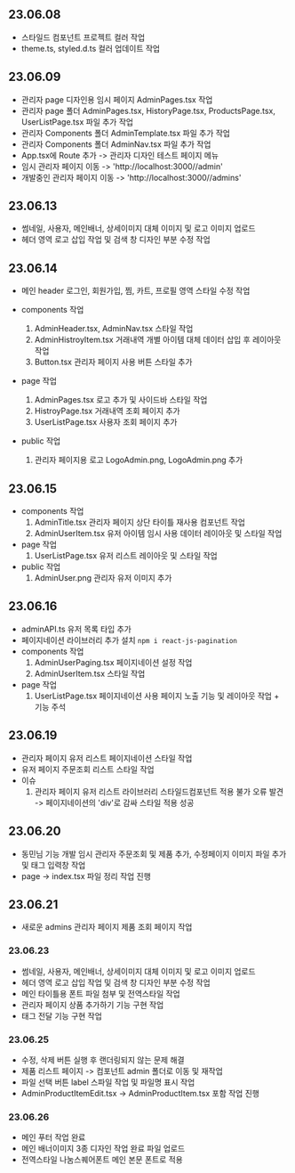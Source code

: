 ## 23.06.08
- 스타일드 컴포넌트 프로젝트 컬러 작업
- theme.ts, styled.d.ts 컬러 업데이트 작업

## 23.06.09
- 관리자 page 디자인용 임시 페이지 AdminPages.tsx 작업
- 관리자 page 폴더 AdminPages.tsx, HistoryPage.tsx, ProductsPage.tsx, UserListPage.tsx 파일 추가 작업
- 관리자 Components 폴더 AdminTemplate.tsx 파일 추가 작업
- 관리자 Components 폴더 AdminNav.tsx 파일 추가 작업
- App.tsx에 Route 추가 -> 관리자 디자인 테스트 페이지 메뉴
- 임시 관리자 페이지 이동 -> 'http://localhost:3000//admin'
- 개발중인 관리자 페이지 이동 -> 'http://localhost:3000//admins'

## 23.06.13
- 썸네일, 사용자, 메인배너, 상세이미지 대체 이미지 및 로고 이미지 업로드
- 헤더 영역 로고 삽입 작업 및 검색 창 디자인 부분 수정 작업

## 23.06.14
- 메인 header 로그인, 회원가입, 찜, 카트, 프로필 영역 스타일 수정 작업
- components 작업
  1. AdminHeader.tsx, AdminNav.tsx 스타일 작업
  2. AdminHistroyItem.tsx 거래내역 개별 아이템 대체 데이터 삽입 후 레이아웃 작업
  3. Button.tsx 관리자 페이지 사용 버튼 스타일 추가
- page 작업
  1. AdminPages.tsx 로고 추가 및 사이드바 스타일 작업
  2. HistroyPage.tsx 거래내역 조회 페이지 추가
  3. UserListPage.tsx 사용자 조회 페이지 추가

- public 작업
  1. 관리자 페이지용 로고 LogoAdmin.png, LogoAdmin.png 추가

## 23.06.15
- components 작업
  1. AdminTitle.tsx 관리자 페이지 상단 타이틀 재사용 컴포넌트 작업
  2. AdminUserItem.tsx 유저 아이템 임시 사용 데이터 레이아웃 및 스타일 작업
- page 작업
  1. UserListPage.tsx 유저 리스트 레이아웃 및 스타일 작업
- public 작업
  1. AdminUser.png 관리자 유저 이미지 추가

## 23.06.16
- adminAPI.ts 유저 목록 타입 추가
- 페이지네이션 라이브러리 추가 설치 `npm i react-js-pagination`
- components 작업
  1. AdminUserPaging.tsx 페이지네이션 설정 작업
  2. AdminUserItem.tsx 스타일 작업
- page 작업
  1. UserListPage.tsx 페이지네이션 사용 페이지 노출 기능 및 레이아웃 작업 + 기능 주석

## 23.06.19
- 관리자 페이지 유저 리스트 페이지네이션 스타일 작업
- 유저 페이지 주문조회 리스트 스타일 작업
- 이슈
  1. 관리자 페이지 유저 리스트 라이브러리 스타일드컴포넌트 적용 불가 오류 발견 -> 페이지네이션의 'div'로 감싸 스타일 적용 성공

## 23.06.20
- 동민님 기능 개발 임시 관리자 주문조회 및 제품 추가, 수정페이지 이미지 파일 추가 및 태그 입력창 작업
- page -> index.tsx 파일 정리 작업 진행

## 23.06.21
- 새로운 admins 관리자 페이지 제품 조회 페이지 작업

### 23.06.23
- 썸네일, 사용자, 메인배너, 상세이미지 대체 이미지 및 로고 이미지 업로드
- 헤더 영역 로고 삽입 작업 및 검색 창 디자인 부분 수정 작업
- 메인 타이틀용 폰트 파일 첨부 및 전역스타일 작업
- 관리자 페이지 상품 추가하기 기능 구현 작업
- 태그 전달 기능 구현 작업

### 23.06.25
- 수정, 삭제 버튼 실행 후 랜더링되지 않는 문제 해결
- 제품 리스트 페이지 -> 컴포넌트 admin 폴더로 이동 및 재작업
- 파일 선택 버튼 label 스파일 작업 및 파일명 표시 작업
- AdminProductItemEdit.tsx -> AdminProductItem.tsx 포함 작업 진행

### 23.06.26
- 메인 푸터 작업 완료
- 메인 배너이미지 3종 디자인 작업 완료 파일 업로드
- 전역스타일 나눔스퀘어폰트 메인 본문 폰트로 적용
